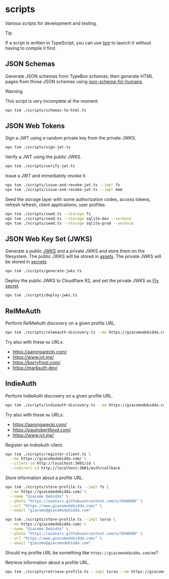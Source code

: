 # scripts

Various scripts for development and testing.

> [!TIP]
> If a script is written in TypeScript, you can use [tsm](https://github.com/lukeed/tsm) to launch it without having to compile it first.

## JSON Schemas

Generate JSON schemas from TypeBox schemas, then generate HTML pages from those JSON schemas using [json-schema-for-humans](https://github.com/coveooss/json-schema-for-humans).

> [!WARNING]
> This script is very incomplete at the moment.

```sh
npx tsm ./scripts/schemas-to-html.ts
```

## JSON Web Tokens

Sign a JWT using a random private key from the private JWKS.

```sh
npx tsm ./scripts/sign-jwt.ts
```

Verify a JWT using the public JWKS.

```sh
npx tsm ./scripts/verify-jwt.ts
```

Issue a JWT and immediately revoke it.

```sh
npx tsm ./scripts/issue-and-revoke-jwt.ts --impl fs
npx tsm ./scripts/issue-and-revoke-jwt.ts --impl mem
```

Seed the storage layer with some authorization codes, access tokens, refresh refresh, client applications, user profiles.

```sh
npx tsm ./scripts/seed.ts --storage fs
npx tsm ./scripts/seed.ts --storage sqlite-dev --verbose
npx tsm ./scripts/seed.ts --storage sqlite-prod --verbose
```

## JSON Web Key Set (JWKS)

Generate a public [JWKS](https://datatracker.ietf.org/doc/html/rfc7517#section-5) and a private JWKS and store them on the filesystem. The public JWKS will be stored in [assets](../assets/README.md). The private JWKS will be stored in [secrets](../secrets/README.md).

```sh
npx tsm ./scripts/generate-jwks.ts
```

Deploy the public JWKS to Cloudflare R2, and set the private JWKS as [Fly secret](https://fly.io/docs/apps/secrets/).

```sh
npx tsm ./scripts/deploy-jwks.ts
```

## RelMeAuth

Perform RelMeAuth discovery on a given profile URL.

```sh
npx tsm ./scripts/relmeauth-discovery.ts --me https://giacomodebidda.com/
```

Try also with these `me` URLs:

- https://aaronparecki.com/
- https://www.jvt.me/
- https://barryfrost.com/
- https://marksuth.dev/

## IndieAuth

Perform IndieAuth discovery on a given profile URL.

```sh
npx tsm ./scripts/indieauth-discovery.ts --me https://giacomodebidda.com/
```

Try also with these `me` URLs:

- https://aaronparecki.com/
- https://paulrobertlloyd.com/
- https://www.jvt.me/

Register an IndieAuth client.

```sh
npx tsm ./scripts/register-client.ts \
  --me https://giacomodebidda.com/ \
  --client-id http://localhost:3001/id \
  --redirect-id http://localhost:3001/auth/callback
```

Store information about a profile URL.

```sh
npx tsm ./scripts/store-profile.ts --impl fs \
  --me https://giacomodebidda.com/ \
  --name "Giacomo Debidda" \
  --photo "https://avatars.githubusercontent.com/u/5048090" \
  --url "https://www.giacomodebidda.com/" \
  --email "giacomo@giacomodebidda.com"
```

```sh
npx tsm ./scripts/store-profile.ts --impl turso \
  --me https://giacomodebidda.com/ \
  --name "Giacomo Debidda" \
  --photo "https://avatars.githubusercontent.com/u/5048090" \
  --url "https://www.giacomodebidda.com/" \
  --email "giacomo@giacomodebidda.com"
```

Should my profile URL be something like `https://giacomodebidda.com/me`?

Retrieve information about a profile URL.

```sh
npx tsm ./scripts/retrieve-profile.ts --impl turso --me https://giacomodebidda.com/
```
